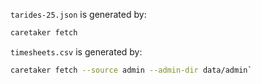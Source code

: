 `tarides-25.json` is generated by:
```sh
caretaker fetch
```

`timesheets.csv` is generated by:
```sh
caretaker fetch --source admin --admin-dir data/admin`
```
